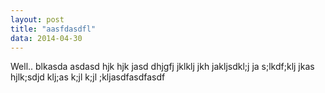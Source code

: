 ```yaml
---
layout: post
title: "aasfdasdfl"
data: 2014-04-30
---
```


Well.. blkasda asdasd hjk hjk jasd dhjgfj jklklj jkh jakljsdkl;j ja s;lkdf;klj jkas hjlk;sdjd klj;as k;jl k;jl ;kljasdfasdfasdf
